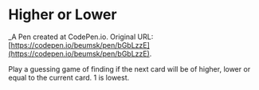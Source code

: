# Higher or Lower
 _A Pen created at CodePen.io. Original URL: [https://codepen.io/beumsk/pen/bGbLzzE](https://codepen.io/beumsk/pen/bGbLzzE).

 Play a guessing game of finding if the next card will be of higher, lower or equal to the current card. 1 is lowest.